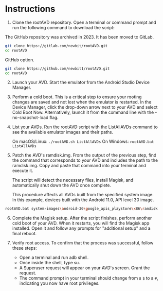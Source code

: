 

# Instructions

1. Clone the rootAVD repository. Open a terminal or command prompt and run the following command to download the script:

The GitHub repository was archived in 2023. It has been moved to GitLab.

``` sh
git clone https://gitlab.com/newbit/rootAVD.git
cd rootAVD
```

GitHub option.

``` sh
git clone https://github.com/newbit1/rootAVD.git
cd rootAVD
```


2. Launch your AVD. Start the emulator from the Android Studio Device Manager.
1. Perform a cold boot. This is a critical step to ensure your rooting changes are saved and not lost when the emulator is restarted. In the Device Manager, click the drop-down arrow next to your AVD and select Cold Boot Now. Alternatively, launch it from the command line with the -no-snapshot-load flag.
1. List your AVDs. Run the rootAVD script with the ListAllAVDs command to see the available emulator images and their paths.

    On macOS/Linux: `./rootAVD.sh ListAllAVDs`
    On Windows: `rootAVD.bat ListAllAVDs`

1. Patch the AVD's ramdisk.img. From the output of the previous step, find the command that corresponds to your AVD and includes the path to the ramdisk.img. Copy and paste that command into your terminal and execute it.

    The script will detect the necessary files, install Magisk, and automatically shut down the AVD once complete.

    This procedure affects all AVDs built from the specified system image. In this example, devices built with the Android 11.0, API level 30 image.

``` sh
rootAVD.bat system-images\android-30\google_apis_playstore\x86\ramdisk.img
```


6. Complete the Magisk setup. After the script finishes, perform another cold boot of your AVD. When it restarts, you will find the Magisk app installed. Open it and follow any prompts for "additional setup" and a final reboot.
1. Verify root access. To confirm that the process was successful, follow these steps:

    * Open a terminal and run adb shell.
    * Once inside the shell, type su.
    * A Superuser request will appear on your AVD's screen. Grant the request.
    * The command prompt in your terminal should change from a `$` to a `#`, indicating you now have root privileges. 